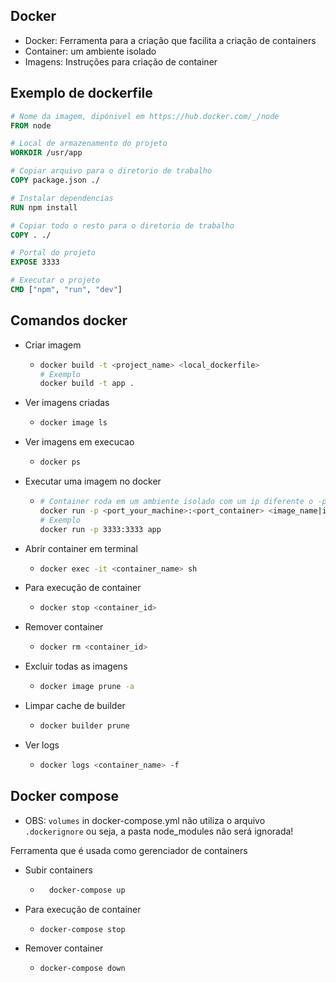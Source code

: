 ## Docker

- Docker: Ferramenta para a criação que facilita a criação de containers
- Container: um ambiente isolado
- Imagens: Instruções para criação de container

## Exemplo de dockerfile

```dockerfile
# Nome da imagem, dipónivel em https://hub.docker.com/_/node
FROM node

# Local de armazenamento do projeto
WORKDIR /usr/app

# Copiar arquivo para o diretorio de trabalho
COPY package.json ./

# Instalar dependencias
RUN npm install

# Copiar todo o resto para o diretorio de trabalho
COPY . ./

# Portal do projeto
EXPOSE 3333

# Executar o projeto
CMD ["npm", "run", "dev"]
```

## Comandos docker

- Criar imagem
  - ```bash
    docker build -t <project_name> <local_dockerfile>
    # Exemplo
    docker build -t app .
    ```
- Ver imagens criadas
  - ```bash
    docker image ls
    ```
- Ver imagens em execucao
  - ```bash
    docker ps
    ```
- Executar uma imagem no docker
  - ```bash
    # Container roda em um ambiente isolado com um ip diferente o -p indica o mapeamento das portas entre as duas máquinas, a sua e a do container
    docker run -p <port_your_machine>:<port_container> <image_name|image_id>
    # Exemplo
    docker run -p 3333:3333 app
    ```
- Abrir container em terminal
  - ```bash
    docker exec -it <container_name> sh
    ```
- Para execução de container
  - ```bash
    docker stop <container_id>
    ```
- Remover container
  - ```bash
    docker rm <container_id>
    ```
- Excluir todas as imagens
  - ```bash
    docker image prune -a
    ```
- Limpar cache de builder
  - ```bash
    docker builder prune
    ```
- Ver logs
  - ```bash
    docker logs <container_name> -f
    ```

## Docker compose

- OBS: `volumes` in docker-compose.yml não utiliza o arquivo `.dockerignore` ou seja, a pasta node_modules não será ignorada!

Ferramenta que é usada como gerenciador de containers

- Subir containers
  - ```bash
      docker-compose up
    ```
- Para execução de container
  - ```bash
    docker-compose stop
    ```
- Remover container
  - ```bash
    docker-compose down
    ```
